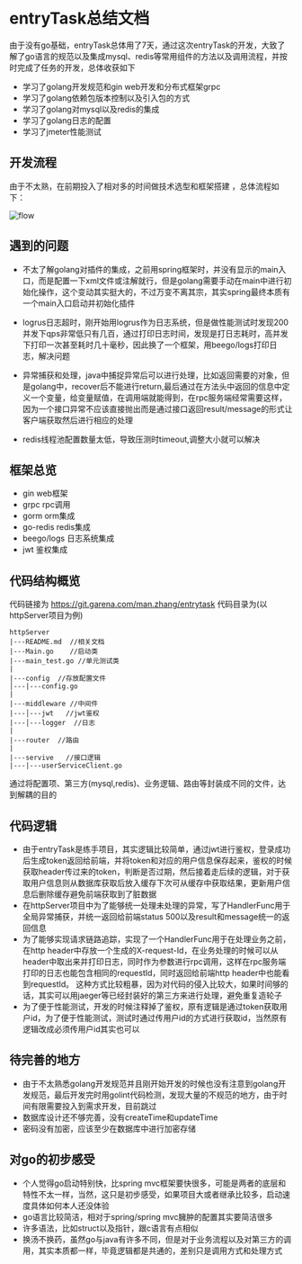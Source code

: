 # entryTask总结文档

由于没有go基础，entryTask总体用了7天，通过这次entryTask的开发，大致了解了go语言的规范以及集成mysql、redis等常用组件的方法以及调用流程，并按时完成了任务的开发，总体收获如下

* 学习了golang开发规范和gin web开发和分布式框架grpc
* 学习了golang依赖包版本控制以及引入包的方式
* 学习了golang对mysql以及redis的集成
* 学习了golang日志的配置
* 学习了jmeter性能测试



## 开发流程

由于不太熟，在前期投入了相对多的时间做技术选型和框架搭建 ，总体流程如下：

![flow](/Users/manzhang/Documents/entryTaskPic/entryTask流程.png)


## 遇到的问题

* 不太了解golang对插件的集成，之前用spring框架时，并没有显示的main入口，而是配置一下xml文件或注解就行，但是golang需要手动在main中进行初始化操作，这个变动其实挺大的，不过万变不离其宗，其实spring最终本质有一个main入口启动并初始化插件

* logrus日志超时，刚开始用logrus作为日志系统，但是做性能测试时发现200并发下qps非常低只有几百，通过打印日志时间，发现是打日志耗时，高并发下打印一次甚至耗时几十毫秒，因此换了一个框架，用beego/logs打印日志，解决问题

* 异常捕获和处理，java中捕捉异常后可以进行处理，比如返回需要的对象，但是golang中，recover后不能进行return,最后通过在方法头中返回的信息中定义一个变量，给变量赋值，在调用端就能得到，在rpc服务端经常需要这样，因为一个接口异常不应该直接抛出而是通过接口返回result/message的形式让客户端获取然后进行相应的处理

* redis线程池配置数量太低，导致压测时timeout,调整大小就可以解决

## 框架总览
* gin  web框架
* grpc rpc调用
* gorm  orm集成
* go-redis  redis集成
* beego/logs 日志系统集成
* jwt  鉴权集成
## 代码结构概览
代码链接为  https://git.garena.com/man.zhang/entrytask
代码目录为(以httpServer项目为例)

```
httpServer    
|---README.md  //相关文档
|---Main.go    //启动类
|---main_test.go //单元测试类
|
|---config  //存放配置文件
│---|---config.go
|
|---middleware //中间件
|---│---jwt   //jwt鉴权
|---│---logger  //日志
|
|---router  //路由
|
|---servive   //接口逻辑
|---|---userServiceClient.go
```

通过将配置项、第三方(mysql,redis)、业务逻辑、路由等封装成不同的文件，达到解耦的目的

## 代码逻辑

* 由于entryTask是练手项目，其实逻辑比较简单，通过jwt进行鉴权，登录成功后生成token返回给前端，并将token和对应的用户信息保存起来，鉴权的时候获取header传过来的token，判断是否过期，然后接着走后续的逻辑，对于获取用户信息则从数据库获取后放入缓存下次可从缓存中获取结果，更新用户信息后删除缓存避免前端获取到了脏数据
* 在httpServer项目中为了能够统一处理未处理的异常，写了HandlerFunc用于全局异常捕获，并统一返回给前端status 500以及result和message统一的返回信息
* 为了能够实现请求链路追踪，实现了一个HandlerFunc用于在处理业务之前，在http header中存放一个生成的X-request-Id，在业务处理的时候可以从header中取出来并打印日志，同时作为参数进行rpc调用，这样在rpc服务端打印的日志也能包含相同的requestId，同时返回给前端http header中也能看到requestId。 这种方式比较粗暴，因为对代码的侵入比较大，如果时间够的话，其实可以用jaeger等已经封装好的第三方来进行处理，避免重复造轮子
* 为了便于性能测试，开发的时候注释掉了鉴权，原有逻辑是通过token获取用户id，为了便于性能测试，测试时通过传用户id的方式进行获取id，当然原有逻辑改成必须传用户id其实也可以
## 待完善的地方
* 由于不太熟悉golang开发规范并且刚开始开发的时候也没有注意到golang开发规范，最后开发完时用golint代码检测，发现大量的不规范的地方，由于时间有限需要投入到需求开发，目前跳过
* 数据库设计还不够完善，没有createTime和updateTime
* 密码没有加密，应该至少在数据库中进行加密存储
## 对go的初步感受
* 个人觉得go启动特别快，比spring mvc框架要快很多，可能是两者的底层和特性不太一样，当然，这只是初步感受，如果项目大或者继承比较多，启动速度具体如何本人还没体验
* go语言比较简洁，相对于spring/spring mvc臃肿的配置其实要简洁很多
* 许多语法，比如struct以及指针，跟c语言有点相似
* 换汤不换药，虽然go与java有许多不同，但是对于业务流程以及对第三方的调用，其实本质都一样，毕竟逻辑都是共通的，差别只是调用方式和处理方式


